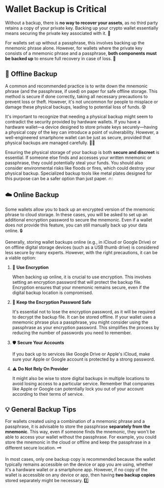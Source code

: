 # Wallet Backup is Critical

Without a backup, there is **no way to recover your assets**, as no third party retains a copy of your private key. Backing up your crypto wallet essentially means securing the private key associated with it. 🔑

For wallets set up without a passphrase, this involves backing up the mnemonic phrase alone. However, for wallets where the private key consists of a mnemonic phrase and a passphrase, **both components must be backed up** to ensure full recovery in case of loss. 📝

## 📄 Offline Backup 

A common and recommended practice is to write down the mnemonic phrase (and the passphrase, if used) on paper for safe offline storage. This method is secure if done correctly, taking all necessary precautions to prevent loss or theft. However, it's not uncommon for people to misplace or damage these physical backups, leading to potential loss of funds. 😰

It's important to recognize that needing a physical backup might seem to contradict the security provided by hardware wallets. If you have a hardware wallet—a device designed to store private keys securely—having a physical copy of the key can introduce a point of vulnerability. However, a well-engineered smartphone wallet can be just as secure, provided that physical backups are managed carefully. 📱🔐

Ensuring the physical storage of your backup is both **secure and discreet** is essential. If someone else finds and accesses your written mnemonic or passphrase, they could potentially steal your funds. You should also consider environmental risks like floods or fires, which could destroy your physical backup. Specialized backup tools like metal plates designed for this purpose can be a safer option than just paper. 🔥💧

## ☁️ Online Backup 

Some wallets allow you to back up an encrypted version of the mnemonic phrase to cloud storage. In these cases, you will be asked to set up an additional encryption password to secure the mnemonic. Even if a wallet does not provide this feature, you can still manually back up your data online. 🔒

Generally, storing wallet backups online (e.g., in iCloud or Google Drive) or on offline digital storage devices (such as a USB thumb drive) is considered less secure by many experts. However, with the right precautions, it can be a viable option:

1) 🔐 **Use Encryption** 

   When backing up online, it is crucial to use encryption. This involves setting an encryption password that will protect the backup file. Encryption ensures that your mnemonic remains secure, even if the digital backup location is compromised.


2) 🔑 **Keep the Encryption Password Safe** 

   It's essential not to lose the encryption password, as it will be required to decrypt the backup file. It can be stored offline. If your wallet uses a mnemonic phrase plus a passphrase, you might consider using the passphrase as your encryption password. This simplifies the process by reducing the number of passwords you need to remember.


3) 🛡️ **Secure Your Accounts** 

   If you back up to services like Google Drive or Apple's iCloud, make sure your Apple or Google account is protected by a strong password.


4) ⚠️ **Do Not Rely On Provider** 

   It might also be wise to store digital backups in multiple locations to avoid losing access to a particular service. Remember that companies like Apple or Google can potentially lock you out of your account according to their terms of service.

## 💡 General Backup Tips 

For wallets created using a combination of a mnemonic phrase and a passphrase, it is advisable to store the passphrase **separately from the mnemonic**. This way, even if someone finds the mnemonic, they won't be able to access your wallet without the passphrase. For example, you could store the mnemonic in the cloud or offline and keep the passphrase in a different secure location. 🗝️

In most cases, only one backup copy is recommended because the wallet typically remains accessible on the device or app you are using, whether it's a hardware wallet or a smartphone app. However, if no copy of the wallet is accessible on any device or app, then having **two backup copies** stored separately might be necessary. 2️⃣